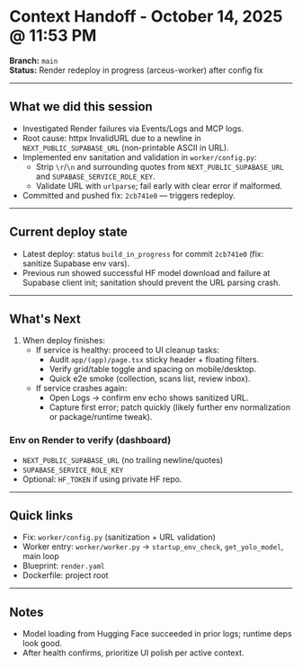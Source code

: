 # Context Handoff - October 14, 2025 @ 11:53 PM

**Branch:** `main`  
**Status:** Render redeploy in progress (arceus-worker) after config fix

---

## What we did this session
- Investigated Render failures via Events/Logs and MCP logs.
- Root cause: httpx InvalidURL due to a newline in `NEXT_PUBLIC_SUPABASE_URL` (non-printable ASCII in URL).
- Implemented env sanitation and validation in `worker/config.py`:
  - Strip `\r`/`\n` and surrounding quotes from `NEXT_PUBLIC_SUPABASE_URL` and `SUPABASE_SERVICE_ROLE_KEY`.
  - Validate URL with `urlparse`; fail early with clear error if malformed.
- Committed and pushed fix: `2cb741e0` — triggers redeploy.

---

## Current deploy state
- Latest deploy: status `build_in_progress` for commit `2cb741e0` (fix: sanitize Supabase env vars).
- Previous run showed successful HF model download and failure at Supabase client init; sanitation should prevent the URL parsing crash.

---

## What's Next
1) When deploy finishes:
   - If service is healthy: proceed to UI cleanup tasks:
     - Audit `app/(app)/page.tsx` sticky header + floating filters.
     - Verify grid/table toggle and spacing on mobile/desktop.
     - Quick e2e smoke (collection, scans list, review inbox).
   - If service crashes again:
     - Open Logs → confirm env echo shows sanitized URL.
     - Capture first error; patch quickly (likely further env normalization or package/runtime tweak).

### Env on Render to verify (dashboard)
- `NEXT_PUBLIC_SUPABASE_URL` (no trailing newline/quotes)
- `SUPABASE_SERVICE_ROLE_KEY`
- Optional: `HF_TOKEN` if using private HF repo.

---

## Quick links
- Fix: `worker/config.py` (sanitization + URL validation)
- Worker entry: `worker/worker.py` → `startup_env_check`, `get_yolo_model`, main loop
- Blueprint: `render.yaml`
- Dockerfile: project root

---

## Notes
- Model loading from Hugging Face succeeded in prior logs; runtime deps look good.
- After health confirms, prioritize UI polish per active context.
